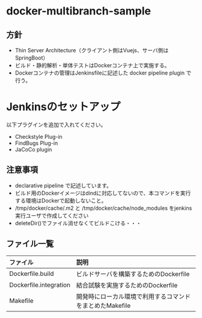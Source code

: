 # docker-multibranch-sample

## 方針
* Thin Server Architecture（クライアント側はVuejs、サーバ側はSpringBoot）
* ビルド・静的解析・単体テストはDockerコンテナ上で実施する。
* Dockerコンテナの管理はJenkinsfileに記述した docker pipeline plugin で行う。

# Jenkinsのセットアップ
以下プラグインを追加で入れてください。
* Checkstyle Plug-in
* FindBugs Plug-in
* JaCoCo plugin

## 注意事項
* declarative pipeline で記述しています。
* ビルド用のDockerイメージはdindに対応してないので、本コマンドを実行する環境はDockerで起動しないこと。
* /tmp/docker/cache/.m2 と /tmp/docker/cache/node_modules をjenkins実行ユーザで作成してください
* deleteDir()でファイル消せなくてビルドこける・・・


## ファイル一覧

| ファイル              | 説明                                                   |  
|:----------------------|:-------------------------------------------------------|
| Dockerfile.build      |ビルドサーバを構築するためのDockerfile                  | 
| Dockerfile.integration|結合試験を実施するためのDockerfile                      | 
| Makefile              |開発時にローカル環境で利用するコマンドをまとめたMakefile| 
